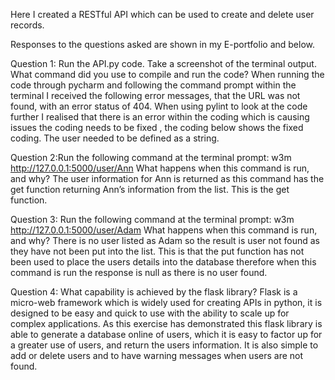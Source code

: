 Here I created a RESTful API which can be used to create and delete user records. 

Responses to the questions asked are shown in my E-portfolio and below. 

Question 1: Run the API.py code. Take a screenshot of the terminal output. What command did you use to compile and run the code?
When running the code through pycharm and following the command prompt within the terminal I received the following error messages, that the URL was not found, with an error status of 404.  When using pylint to look at the code further I realised that there is an error within the coding which is causing issues the coding needs to be fixed , the coding below shows the fixed coding. The user needed to be defined as a string. 

Question 2:Run the following command at the terminal prompt: w3m http://127.0.0.1:5000/user/Ann
What happens when this command is run, and why?
The user information for Ann is returned as this command has the get function returning Ann’s information from the list. This is the get function. 

Question 3: Run the following command at the terminal prompt: w3m http://127.0.0.1:5000/user/Adam
What happens when this command is run, and why?
There is no user listed as Adam so the result is user not found as they have not been put into the list. This is that the put function has not been used to place the users details into the database therefore when this command is run the response is null as there is no user found. 


Question 4: What capability is achieved by the flask library?
Flask is a micro-web framework which is widely used for creating APIs in python, it is designed to be easy and quick to use with the ability to scale up for complex applications. As this exercise has demonstrated this flask library is able to generate a database online of users, which it is easy to factor up for a greater use of users, and return the users information. It is also simple to add or delete users and to have warning messages when users are not found.

